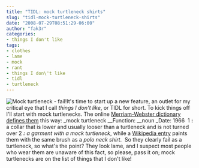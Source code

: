 ```yaml
---
title: "TIDL: mock turtleneck shirts"
slug: "tidl-mock-turtleneck-shirts"
date: "2008-07-29T08:51:29-06:00"
author: "fak3r"
categories:
- things I don't like
tags:
- clothes
- lame
- mock
- rant
- things I don\'t like
- tidl
- turtleneck
---
```


    
    




![Mock turtleneck - fail!](http://fak3r.com/wp-content/uploads/2008/07/27750-2t.jpg)It's time to start up a new feature, an outlet for my critical eye that I call _things I don't like_, or TIDL for short.  To kick things off I'll start with mock turtlenecks. The online [Merriam-Webster dictionary defines them](http://www.merriam-webster.com/dictionary/mock+turtleneck) this way: _mock turtleneck __Function: __noun _Date: 1966  1 **:** a collar that is lower and usually looser than a turtleneck and is not turned over  2 _**:** a garment with a mock turtleneck_, while a [Wikipedia entry](http://en.wikipedia.org/wiki/Polo_neck) paints them with the same brush as a _polo neck shirt_.  So they clearly fail as a turtleneck, so what's the point?  They look lame, and I suspect most people who wear them are unaware of this fact, so please, pass it on; mock turtlenecks are on the list of things that I don't like!
